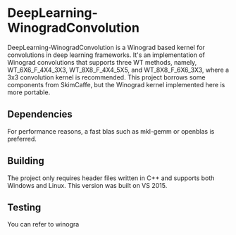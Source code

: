 # DeepLearning-WinogradConvolution
DeepLearning-WinogradConvolution is a Winograd based kernel for convolutions in deep learning frameworks. It's an implementation of Winograd convolutions that supports three WT methods, namely, WT_6X6_F_4X4_3X3, WT_8X8_F_4X4_5X5, and WT_8X8_F_6X6_3X3, where a 3x3 convolution kernel is recommended. This project borrows some components from SkimCaffe, but the Winograd kernel implemented here is more portable.

## Dependencies
For performance reasons, a fast blas such as mkl-gemm or openblas is preferred.

## Building
The project only requires header files written in C++ and supports both Windows and Linux. This version was built on VS 2015.

## Testing
You can refer to winogra